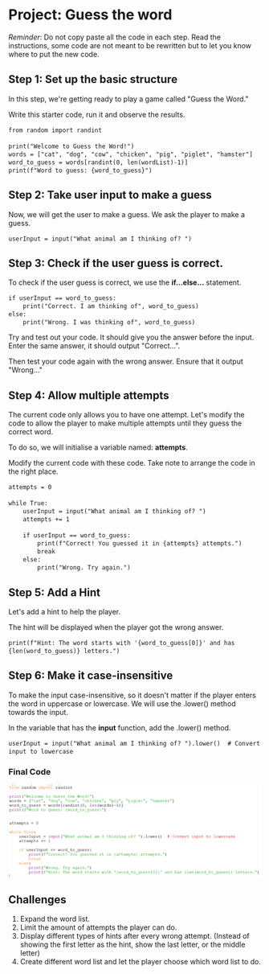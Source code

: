 # Project: Guess the word

*Reminder*: Do not copy paste all the code in each step. Read the instructions, some code are not meant to be rewritten but to let you know where to put the new code.

## Step 1: Set up the basic structure

In this step, we're getting ready to play a game called "Guess the Word." 

Write this starter code, run it and observe the results.

    from random import randint

    print("Welcome to Guess the Word!")
    words = ["cat", "dog", "cow", "chicken", "pig", "piglet", "hamster"]
    word_to_guess = words[randint(0, len(wordList)-1)]
    print(f"Word to guess: {word_to_guess}")


## Step 2: Take user input to make a guess

Now, we will get the user to make a guess. We ask the player to make a guess.

    userInput = input("What animal am I thinking of? ")

## Step 3: Check if the user guess is correct.

To check if the user guess is correct, we use the **if...else...** statement.

    if userInput == word_to_guess:
        print("Correct. I am thinking of", word_to_guess)
    else:
        print("Wrong. I was thinking of", word_to_guess)


Try and test out your code. It should give you the answer before the input. Enter the same answer, it should output "Correct...".

Then test your code again with the wrong answer. Ensure that it output "Wrong..."


## Step 4: Allow multiple attempts

The current code only allows you to have one attempt. Let's modify the code to allow the player to make multiple attempts until they guess the correct word.

To do so, we will initialise a variable named: **attempts**.

Modify the current code with these code. Take note to arrange the code in the right place.

    attempts = 0

    while True:
        userInput = input("What animal am I thinking of? ")
        attempts += 1

        if userInput == word_to_guess:
            print(f"Correct! You guessed it in {attempts} attempts.")
            break
        else:
            print("Wrong. Try again.")


## Step 5: Add a Hint

Let's add a hint to help the player.

The hint will be displayed when the player got the wrong answer.

    print(f"Hint: The word starts with '{word_to_guess[0]}' and has {len(word_to_guess)} letters.")


## Step 6: Make it case-insensitive
To make the input case-insensitive, so it doesn't matter if the player enters the word in uppercase or lowercase. We will use the .lower() method towards the input.

In the variable that has the **input** function, add the .lower() method.

    userInput = input("What animal am I thinking of? ").lower()  # Convert input to lowercase



### Final Code

![](images/py_guess_the_word_final_code.png)


## Challenges

1. Expand the word list.
2. Limit the amount of attempts the player can do. 
3. Display different types of hints after every wrong attempt. (Instead of showing the first letter as the hint, show the last letter, or the middle letter)
4. Create different word list and let the player choose which word list to do.




